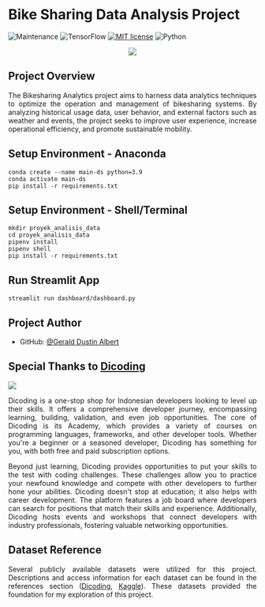 # Bike Sharing Data Analysis Project

![Maintenance](https://img.shields.io/badge/Maintenance-Yes-green)
![TensorFlow](https://img.shields.io/badge/TensorFlow-v2.15.0-ff8500)
[![MIT license](https://img.shields.io/badge/License-MIT-blue.svg)](https://github.com/rahfianugerah/bikesharing-analysis/blob/main/LICENSE)
![Python](https://img.shields.io/badge/Made_with-Python-blue.svg)

<div align="center">
    <img src="https://streamlit.io/images/brand/streamlit-logo-primary-colormark-lighttext.png"/>
</div>

## Project Overview

<p align="justify">
    The Bikesharing Analytics project aims to harness data analytics techniques to optimize the operation and management of bikesharing systems. By analyzing historical usage data, user behavior, and external factors such as weather and events, the project seeks to improve user experience, increase operational efficiency, and promote sustainable mobility.
</p>

## Setup Environment - Anaconda

```
conda create --name main-ds python=3.9
conda activate main-ds
pip install -r requirements.txt
```

## Setup Environment - Shell/Terminal

```
mkdir proyek_analisis_data
cd proyek_analisis_data
pipenv install
pipenv shell
pip install -r requirements.txt
```

## Run Streamlit App

```
streamlit run dashboard/dashboard.py
```

## Project Author

- GitHub: [@Gerald Dustin Albert](https://www.github.com/GDA03)

## Special Thanks to <a href="https://www.dicoding.com/">Dicoding</a>

<img src="https://help.dicoding.com/wp-content/uploads/2021/01/dicoding-edit.jpg"/>

<p align="justify">
  Dicoding is a one-stop shop for Indonesian developers looking to level up their skills. 
  It offers a comprehensive developer journey, encompassing learning, building, validation, and even job opportunities.
  The core of Dicoding is its Academy, which provides a variety of courses on programming languages, frameworks, and other developer tools. 
  Whether you're a beginner or a seasoned developer, Dicoding has something for you, with both free and paid subscription options.<br>
</p>

<p align="justify">
  Beyond just learning, Dicoding provides opportunities to put your skills to the test with coding challenges. 
  These challenges allow you to practice your newfound knowledge and compete with other developers to further hone your abilities.
  Dicoding doesn't stop at education; it also helps with career development. The platform features a job board where developers can search for positions that match their skills and experience. 
  Additionally, Dicoding hosts events and workshops that connect developers with industry professionals, fostering valuable networking opportunities.
</p>

## Dataset Reference

<p align="justify">
  Several publicly available datasets were utilized for this project. 
  Descriptions and access information for each dataset can be found in the references section
  (<a href="https://drive.google.com/file/d/1RaBmV6Q6FYWU4HWZs80Suqd7KQC34diQ/view?usp=sharing">Dicoding</a>,
  <a href="https://www.kaggle.com/datasets/lakshmi25npathi/bike-sharing-dataset">Kaggle</a>). These datasets provided the foundation for my exploration of this project.
</p>
